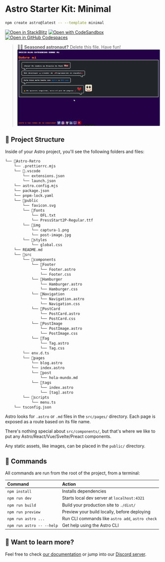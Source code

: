 # Astro Starter Kit: Minimal

```sh
npm create astro@latest -- --template minimal
```

[![Open in StackBlitz](https://developer.stackblitz.com/img/open_in_stackblitz.svg)](https://stackblitz.com/github/withastro/astro/tree/latest/examples/minimal)
[![Open with CodeSandbox](https://assets.codesandbox.io/github/button-edit-lime.svg)](https://codesandbox.io/p/sandbox/github/withastro/astro/tree/latest/examples/minimal)
[![Open in GitHub Codespaces](https://github.com/codespaces/badge.svg)](https://codespaces.new/withastro/astro?devcontainer_path=.devcontainer/minimal/devcontainer.json)

> 🧑‍🚀 **Seasoned astronaut?** Delete this file. Have fun!
![Ejemplo de imagen](./public/img/captura-1.png)

## 🚀 Project Structure

Inside of your Astro project, you'll see the following folders and files:



```
└── 📁Astro-Retro
    └── .prettierrc.mjs
    └── 📁.vscode
        └── extensions.json
        └── launch.json
    └── astro.config.mjs
    └── package.json
    └── pnpm-lock.yaml
    └── 📁public
        └── favicon.svg
        └── 📁fonts
            └── OFL.txt
            └── PressStart2P-Regular.ttf
        └── 📁img
            └── captura-1.png
            └── post-image.jpg
        └── 📁styles
            └── global.css
    └── README.md
    └── 📁src
        └── 📁components
            └── 📁Footer
                └── Footer.astro
                └── Footer.css
            └── 📁Hamburger
                └── Hamburger.astro
                └── Hamburger.css
            └── 📁Navigation
                └── Navigation.astro
                └── Navigation.css
            └── 📁PostCard
                └── PostCard.astro
                └── PostCard.css
            └── 📁PostImage
                └── PostImage.astro
                └── PostImage.css
            └── 📁Tag
                └── Tag.astro
                └── Tag.css
        └── env.d.ts
        └── 📁pages
            └── blog.astro
            └── index.astro
            └── 📁post
                └── hola-mundo.md
            └── 📁tags
                └── index.astro
                └── [tag].astro
        └── 📁scripts
            └── menu.ts
    └── tsconfig.json
```

Astro looks for `.astro` or `.md` files in the `src/pages/` directory. Each page is exposed as a route based on its file name.

There's nothing special about `src/components/`, but that's where we like to put any Astro/React/Vue/Svelte/Preact components.

Any static assets, like images, can be placed in the `public/` directory.

## 🧞 Commands

All commands are run from the root of the project, from a terminal:

| Command                   | Action                                           |
| :------------------------ | :----------------------------------------------- |
| `npm install`             | Installs dependencies                            |
| `npm run dev`             | Starts local dev server at `localhost:4321`      |
| `npm run build`           | Build your production site to `./dist/`          |
| `npm run preview`         | Preview your build locally, before deploying     |
| `npm run astro ...`       | Run CLI commands like `astro add`, `astro check` |
| `npm run astro -- --help` | Get help using the Astro CLI                     |

## 👀 Want to learn more?

Feel free to check [our documentation](https://docs.astro.build) or jump into our [Discord server](https://astro.build/chat).
